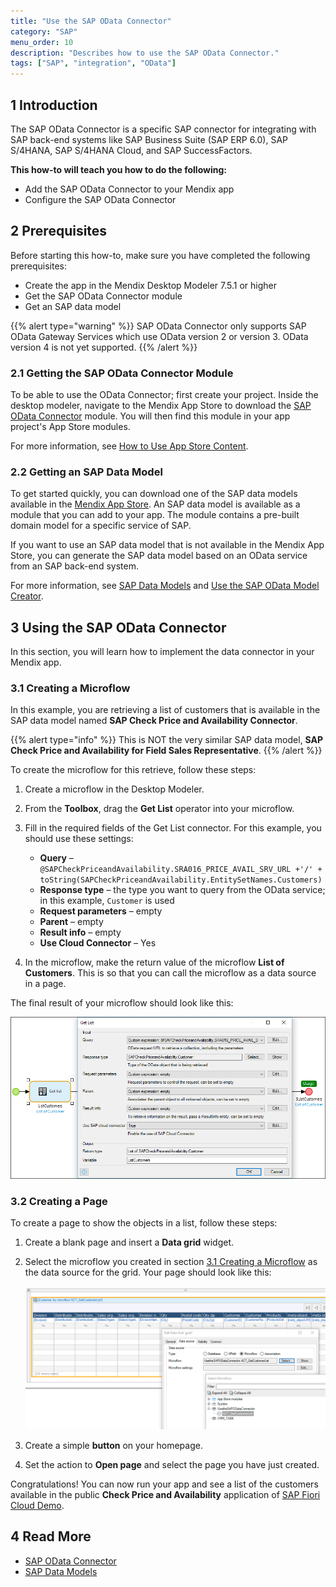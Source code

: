 ```yaml
---
title: "Use the SAP OData Connector"
category: "SAP"
menu_order: 10
description: "Describes how to use the SAP OData Connector."
tags: ["SAP", "integration", "OData"]
---
```


## 1 Introduction

The SAP OData Connector is a specific SAP connector for integrating with SAP back-end systems like SAP Business Suite (SAP ERP 6.0), SAP S/4HANA, SAP S/4HANA Cloud, and SAP SuccessFactors.

**This how-to will teach you how to do the following:**

* Add the SAP OData Connector to your Mendix app
* Configure the SAP OData Connector

## 2 Prerequisites

Before starting this how-to, make sure you have completed the following prerequisites:

* Create the app in the Mendix Desktop Modeler 7.5.1 or higher
* Get the SAP OData Connector module
* Get an SAP data model

{{% alert type="warning" %}}
SAP OData Connector only supports SAP OData Gateway Services which use OData version 2 or version 3. OData version 4 is not yet supported.
{{% /alert %}}

### 2.1 Getting the SAP OData Connector Module

To be able to use the OData Connector; first create your project. Inside the desktop modeler, navigate to the Mendix App Store to download the [SAP OData Connector](https://appstore.home.mendix.com/link/app/74525/Mendix/SAP-OData-Connector) module. You will then find this module in your app project's App Store modules.

For more information, see [How to Use App Store Content](/developerportal/app-store/app-store-content).

### 2.2 Getting an SAP Data Model

To get started quickly, you can download one of the SAP data models available in the [Mendix App Store](https://appstore.mendix.com/). An SAP data model is available as a module that you can add to your app. The module contains a pre-built domain model for a specific service of SAP.

If you want to use an SAP data model that is not available in the Mendix App Store, you can generate the SAP data model based on an OData service from an SAP back-end system. 

For more information, see [SAP Data Models](/refguide7/sap/sap-data-models) and [Use the SAP OData Model Creator](use-sap-odata-model-creator).

## 3 Using the SAP OData Connector

In this section, you will learn how to implement the data connector in your Mendix app.

### 3.1 Creating a Microflow<a name="microflow"></a>

In this example, you are retrieving a list of customers that is available in the SAP data model named **SAP Check Price and Availability Connector**.

{{% alert type="info" %}}
This is NOT the very similar SAP data model, **SAP Check Price and Availability for Field Sales Representative**.
{{% /alert %}}

To create the microflow for this retrieve, follow these steps:

1. Create a microflow in the Desktop Modeler.
2. From the **Toolbox**, drag the **Get List** operator into your microflow.
3. Fill in the required fields of the Get List connector. For this example, you should use these settings:
    * **Query** – `@SAPCheckPriceandAvailability.SRA016_PRICE_AVAIL_SRV_URL +'/' + toString(SAPCheckPriceandAvailability.EntitySetNames.Customers)`
    * **Response type** – the type you want to query from the OData service; in this example, `Customer` is used
    * **Request parameters** – empty
    * **Parent** – empty
    * **Result info** – empty
    * **Use Cloud Connector** – Yes

4. In the microflow, make the return value of the microflow **List of Customers**. This is so that you can call the microflow as a data source in a page.

The final result of your microflow should look like this:

![](attachments/use-sap-odata-connector/get-list.png)

### 3.2 Creating a Page

To create a page to show the objects in a list, follow these steps:

1. Create a blank page and insert a **Data grid** widget.
2. Select the microflow you created in section [3.1 Creating a Microflow](#microflow) as the data source for the grid. Your page should look like this:

    ![](attachments/use-sap-odata-connector/show-get-list-result.png)

3. Create a simple **button** on your homepage.
4. Set the action to **Open page** and select the page you have just created.

Congratulations! You can now run your app and see a list of the customers available in the public **Check Price and Availability** application of [SAP Fiori Cloud Demo](https://www.sapfioritrial.com/sites?helpset=trial&sap-client=001#PriceAndAvailability-check).

## 4 Read More

* [SAP OData Connector](/refguide7/sap/sap-odata-connector)
* [SAP Data Models](/refguide7/sap/sap-data-models)

